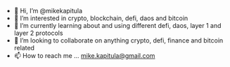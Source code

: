 - 👋 Hi, I’m @mikekapitula
- 👀 I’m interested in crypto, blockchain, defi, daos and bitcoin
- 🌱 I’m currently learning about and using different defi, daos, layer 1 and layer 2 protocols 
- 💞️ I’m looking to collaborate on anything crypto, defi, finance and bitcoin related
- 📫 How to reach me ... mike.kapitula@gmail.com 

<!---
mikekapitula/mikekapitula is a ✨ special ✨ repository because its `README.md` (this file) appears on your GitHub profile.
You can click the Preview link to take a look at your changes.
--->
